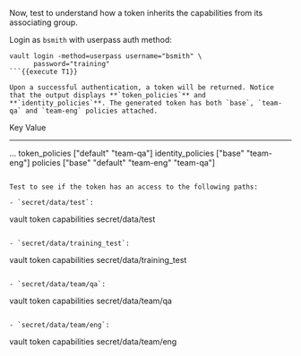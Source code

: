 Now, test to understand how a token inherits the capabilities from its associating group.

Login as `bsmith` with userpass auth method:

```
vault login -method=userpass username="bsmith" \
      password="training"
```{{execute T1}}

Upon a successful authentication, a token will be returned. Notice that the output displays **`token_policies`** and **`identity_policies`**. The generated token has both `base`, `team-qa` and `team-eng` policies attached.

```
Key                    Value
---                    -----
...
token_policies         ["default" "team-qa"]
identity_policies      ["base" "team-eng"]
policies               ["base" "default" "team-eng" "team-qa"]
```

Test to see if the token has an access to the following paths:

- `secret/data/test`:  
  ```
  vault token capabilities secret/data/test
  ```{{execute T1}}

- `secret/data/training_test`:  
  ```
  vault token capabilities secret/data/training_test
  ```{{execute T1}}

- `secret/data/team/qa`:  
  ```
  vault token capabilities secret/data/team/qa
  ```{{execute T1}}

- `secret/data/team/eng`:  
  ```
  vault token capabilities secret/data/team/eng
  ```{{execute T1}}
